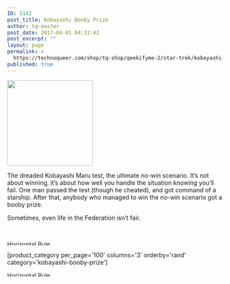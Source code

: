 ```yaml
---
ID: 5142
post_title: Kobayashi Booby Prize
author: tq-master
post_date: 2017-04-01 04:31:42
post_excerpt: ""
layout: page
permalink: >
  https://technoqueer.com/shop/tq-shop/qeekifyme-2/star-trek/kobayashi-booby-prize/
published: true
---
```

<img src="https://technoqueer.com/shop/wp-content/uploads/2017/04/btn-kobayashi.png" alt="" width="200" height="200" class="alignleft size-full wp-image-7718" />
<p style="text-align: left;">The dreaded Kobayashi Maru test, the ultimate no-win scenario. It’s not about winning, it’s about how well you handle the situation knowing you’ll fail. One man passed the test (though he cheated), and got command of a starship. After that, anybody who managed to win the no-win scenario got a booby prize.

Sometimes, even life in the Federation isn’t fair.</p>
<br clear="all">


<img class="aligncenter size-full wp-image-99" src="https://technoqueer.com/shop/wp-content/uploads/2017/03/Rainbow-HR.jpg" alt="Horizontal Rule" width="800" height="11" />


[product_category per_page='100' columns='3' orderby='rand' category='kobayashi-booby-prize']

<img src="https://technoqueer.com/shop/wp-content/uploads/2017/03/Rainbow-HR.jpg" alt="Horizontal Rule" width="800" height="11" class="aligncenter size-full wp-image-99" />